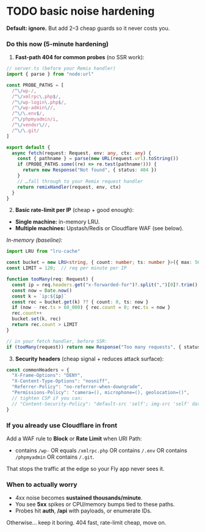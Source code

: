 # TODO basic noise hardening

**Default: ignore.** But add 2–3 cheap guards so it never costs you.

### Do this now (5-minute hardening)

1. **Fast-path 404 for common probes** (no SSR work):

```ts
// server.ts (before your Remix handler)
import { parse } from "node:url"

const PROBE_PATHS = [
  /^\/wp-/,
  /^\/xmlrpc\.php$/,
  /^\/wp-login\.php$/,
  /^\/wp-admin\//,
  /^\/\.env$/,
  /^\/phpmyadmin/i,
  /^\/vendor\//,
  /^\/\.git/
]

export default {
  async fetch(request: Request, env: any, ctx: any) {
    const { pathname } = parse(new URL(request.url).toString())
    if (PROBE_PATHS.some((re) => re.test(pathname!))) {
      return new Response("Not found", { status: 404 })
    }
    // …fall through to your Remix request handler
    return remixHandler(request, env, ctx)
  }
}
```

2. **Basic rate-limit per IP** (cheap + good enough):

* **Single machine:** in-memory LRU.
* **Multiple machines:** Upstash/Redis or Cloudflare WAF (see below).

*In-memory (baseline):*

```ts
import LRU from "lru-cache"

const bucket = new LRU<string, { count: number; ts: number }>({ max: 5000 })
const LIMIT = 120;  // req per minute per IP

function tooMany(req: Request) {
  const ip = req.headers.get("x-forwarded-for")?.split(",")[0]?.trim() ?? "unknown"
  const now = Date.now()
  const k = `ip:${ip}`
  const rec = bucket.get(k) ?? { count: 0, ts: now }
  if (now - rec.ts > 60_000) { rec.count = 0; rec.ts = now }
  rec.count++
  bucket.set(k, rec)
  return rec.count > LIMIT
}

// in your fetch handler, before SSR:
if (tooMany(request)) return new Response("Too many requests", { status: 429 })
```

3. **Security headers** (cheap signal + reduces attack surface):

```ts
const commonHeaders = {
  "X-Frame-Options": "DENY",
  "X-Content-Type-Options": "nosniff",
  "Referrer-Policy": "no-referrer-when-downgrade",
  "Permissions-Policy": "camera=(), microphone=(), geolocation=()",
  // tighten CSP if you can:
  // "Content-Security-Policy": "default-src 'self'; img-src 'self' data: https:; ..."
}
```

### If you already use Cloudflare in front

Add a WAF rule to **Block** or **Rate Limit** when URI Path:

* contains `/wp-` OR equals `/xmlrpc.php` OR contains `/.env` OR contains `/phpmyadmin` OR contains `/.git`.

That stops the traffic at the edge so your Fly app never sees it.

### When to actually worry

* 4xx noise becomes **sustained thousands/minute**.
* You see **5xx** spikes or CPU/memory bumps tied to these paths.
* Probes hit **auth**, **/api** with payloads, or enumerate IDs.

Otherwise… keep it boring. 404 fast, rate-limit cheap, move on.
